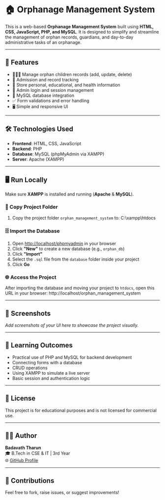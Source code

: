 # 🏠 Orphanage Management System

This is a web-based **Orphanage Management System** built using **HTML, CSS, JavaScript, PHP, and MySQL**. It is designed to simplify and streamline the management of orphan records, guardians, and day-to-day administrative tasks of an orphanage.

---

## 📌 Features

- 👨‍👩‍👧 Manage orphan children records (add, update, delete)
- 📅 Admission and record tracking
- 📁 Store personal, educational, and health information
- 🔐 Admin login and session management
- 💾 MySQL database integration
- ✅ Form validations and error handling
- 🖥️ Simple and responsive UI

---

## 🛠️ Technologies Used

- **Frontend**: HTML, CSS, JavaScript  
- **Backend**: PHP  
- **Database**: MySQL (phpMyAdmin via XAMPP)  
- **Server**: Apache (XAMPP)

---

## 🖥️ Run Locally

Make sure **XAMPP** is installed and running (**Apache** & **MySQL**).

### 📁 Copy Project Folder

1. Copy the project folder `orphan_management_system` to:
C:\xampp\htdocs

### 🗄️ Import the Database

1. Open [http://localhost/phpmyadmin](http://localhost/phpmyadmin) in your browser
2. Click **"New"** to create a new database (e.g., `orphan_db`)
3. Click **"Import"**
4. Select the `.sql` file from the `database` folder inside your project
5. Click **Go**

### 🌐 Access the Project

After importing the database and moving your project to `htdocs`, open this URL in your browser:
http://localhost/orphan_management_system


---

## 🧾 Screenshots

_Add screenshots of your UI here to showcase the project visually._

---

## 🧠 Learning Outcomes

- Practical use of PHP and MySQL for backend development
- Connecting forms with a database
- CRUD operations
- Using XAMPP to simulate a live server
- Basic session and authentication logic

---

## 📜 License

This project is for educational purposes and is not licensed for commercial use.

---

## 🙋‍♂️ Author

**Badavath Tharun**  
🎓 B.Tech in CSE & IT | 3rd Year  
🌐 [GitHub Profile](https://github.com/tharun1503)

---

## 🤝 Contributions

Feel free to fork, raise issues, or suggest improvements!







